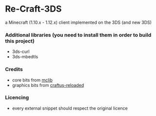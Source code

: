 # Re-Craft-3DS
a Minecraft (1.10.x - 1.12.x) client implemented on the 3DS (and new 3DS)

### Additional libraries (you need to install them in order to build this project)

- 3ds-curl 
- 3ds-mbedtls

### Credits

- core bits from [mclib](https://github.com/plushmonkey/mclib)
- graphics bits from [craftus-reloaded](https://github.com/RSDuck/craftus_reloaded)

### Licencing
- every external snippet should respect the original licence

